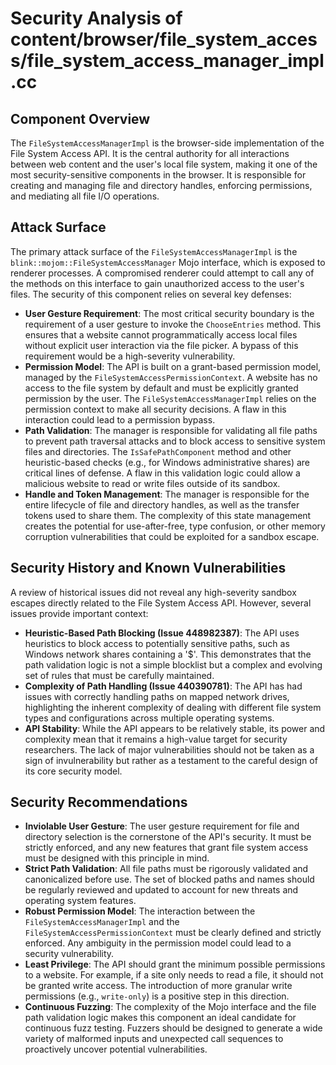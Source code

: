 # Security Analysis of content/browser/file_system_access/file_system_access_manager_impl.cc

## Component Overview

The `FileSystemAccessManagerImpl` is the browser-side implementation of the File System Access API. It is the central authority for all interactions between web content and the user's local file system, making it one of the most security-sensitive components in the browser. It is responsible for creating and managing file and directory handles, enforcing permissions, and mediating all file I/O operations.

## Attack Surface

The primary attack surface of the `FileSystemAccessManagerImpl` is the `blink::mojom::FileSystemAccessManager` Mojo interface, which is exposed to renderer processes. A compromised renderer could attempt to call any of the methods on this interface to gain unauthorized access to the user's files. The security of this component relies on several key defenses:

-   **User Gesture Requirement**: The most critical security boundary is the requirement of a user gesture to invoke the `ChooseEntries` method. This ensures that a website cannot programmatically access local files without explicit user interaction via the file picker. A bypass of this requirement would be a high-severity vulnerability.
-   **Permission Model**: The API is built on a grant-based permission model, managed by the `FileSystemAccessPermissionContext`. A website has no access to the file system by default and must be explicitly granted permission by the user. The `FileSystemAccessManagerImpl` relies on the permission context to make all security decisions. A flaw in this interaction could lead to a permission bypass.
-   **Path Validation**: The manager is responsible for validating all file paths to prevent path traversal attacks and to block access to sensitive system files and directories. The `IsSafePathComponent` method and other heuristic-based checks (e.g., for Windows administrative shares) are critical lines of defense. A flaw in this validation logic could allow a malicious website to read or write files outside of its sandbox.
-   **Handle and Token Management**: The manager is responsible for the entire lifecycle of file and directory handles, as well as the transfer tokens used to share them. The complexity of this state management creates the potential for use-after-free, type confusion, or other memory corruption vulnerabilities that could be exploited for a sandbox escape.

## Security History and Known Vulnerabilities

A review of historical issues did not reveal any high-severity sandbox escapes directly related to the File System Access API. However, several issues provide important context:

-   **Heuristic-Based Path Blocking (Issue 448982387)**: The API uses heuristics to block access to potentially sensitive paths, such as Windows network shares containing a '$'. This demonstrates that the path validation logic is not a simple blocklist but a complex and evolving set of rules that must be carefully maintained.
-   **Complexity of Path Handling (Issue 440390781)**: The API has had issues with correctly handling paths on mapped network drives, highlighting the inherent complexity of dealing with different file system types and configurations across multiple operating systems.
-   **API Stability**: While the API appears to be relatively stable, its power and complexity mean that it remains a high-value target for security researchers. The lack of major vulnerabilities should not be taken as a sign of invulnerability but rather as a testament to the careful design of its core security model.

## Security Recommendations

-   **Inviolable User Gesture**: The user gesture requirement for file and directory selection is the cornerstone of the API's security. It must be strictly enforced, and any new features that grant file system access must be designed with this principle in mind.
-   **Strict Path Validation**: All file paths must be rigorously validated and canonicalized before use. The set of blocked paths and names should be regularly reviewed and updated to account for new threats and operating system features.
-   **Robust Permission Model**: The interaction between the `FileSystemAccessManagerImpl` and the `FileSystemAccessPermissionContext` must be clearly defined and strictly enforced. Any ambiguity in the permission model could lead to a security vulnerability.
-   **Least Privilege**: The API should grant the minimum possible permissions to a website. For example, if a site only needs to read a file, it should not be granted write access. The introduction of more granular write permissions (e.g., `write-only`) is a positive step in this direction.
-   **Continuous Fuzzing**: The complexity of the Mojo interface and the file path validation logic makes this component an ideal candidate for continuous fuzz testing. Fuzzers should be designed to generate a wide variety of malformed inputs and unexpected call sequences to proactively uncover potential vulnerabilities.